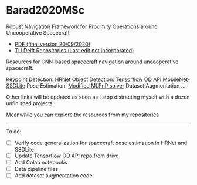 # Barad2020MSc

Robust Navigation Framework for Proximity Operations around Uncooperative Spacecraft  
  - [PDF (final version 20/09/2020)](https://master-thesis-barad-2020.s3.eu-central-1.amazonaws.com/Barad2020MSc_submission.pdf)
  - [TU Delft Repositories (Last edit not incorporated)](https://repository.tudelft.nl/islandora/object/uuid%3A6dbf6f1d-b41b-42c1-ad78-619a6c6cf071?collection=education)


Resources for CNN-based spacecraft navigation around uncooperative spacecraft.

Keypoint Detection: [HRNet](https://github.com/kuldeepbrd1/HRNet-spacecraft-pose)
Object Detection: [Tensorflow OD API MobileNet-SSDLite](https://github.com/kuldeepbrd1/models)
Pose Estimation: [Modified MLPnP solver](https://github.com/kuldeepbrd1/modified_MLPnP)
Dataset Augmentation ...

Other links will be updated as soon as I stop distracting myself with a dozen unfinished projects. 

Meanwhile you can explore the resources from my [repositories](https://github.com/kuldeepbrd1?tab=repositories)


----- 
To do:
- [ ] Verify code generalization for spacecraft pose estimation in HRNet and SSDLite
- [ ] Update Tensorflow OD API repo from drive
- [ ] Add Colab notebooks
- [ ] Data pipeline files
- [ ] Add dataset augmentation code
